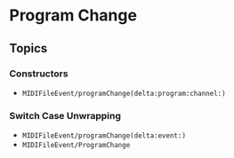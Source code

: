 # Program Change

## Topics

### Constructors

- ``MIDIFileEvent/programChange(delta:program:channel:)``

### Switch Case Unwrapping

- ``MIDIFileEvent/programChange(delta:event:)``
- ``MIDIFileEvent/ProgramChange``

